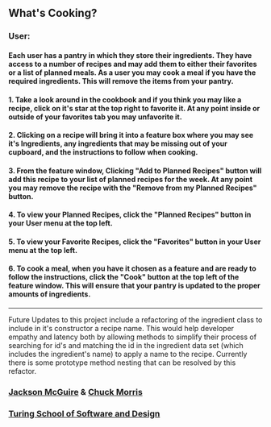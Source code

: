 ## What's Cooking?


### User:
#### Each user has a pantry in which they store their ingredients.  They have access to a number of recipes and may add them to either their favorites or a list of planned meals.  As a user you may cook a meal if you have the required ingredients.  This will remove the items from your pantry.  

#### 1. Take a look around in the cookbook and if you think you may like a recipe, click on it's star at the top right to favorite it. At any point inside or outside of your favorites tab you may unfavorite it.

#### 2. Clicking on a recipe will bring it into a feature box where you may see it's Ingredients, any ingredients that may be missing out of your cupboard, and the instructions to follow when cooking.

#### 3. From the feature window, Clicking "Add to Planned Recipes" button will add this recipe to your list of planned recipes for the week. At any point you may remove the recipe with the "Remove from my Planned Recipes" button.

#### 4. To view your Planned Recipes, click the "Planned Recipes" button in your User menu at the top left. 

#### 5. To view your Favorite Recipes, click the "Favorites" button in your User menu at the top left.

#### 6.  To cook a meal, when you have it chosen as a feature and are ready to follow the instructions, click the "Cook" button at the top left of the feature window.  This will ensure that your pantry is updated to the proper amounts of ingredients.

---

Future Updates to this project include a refactoring of the ingredient class to include in it's constructor a recipe name.  This would help developer empathy and latency both by allowing methods to simplify their process of searching for id's and matching the id in the ingredient data set (which includes the ingredient's name) to apply a name to the recipe. Currently there is some prototype method nesting that can be resolved by this refactor.






### [Jackson McGuire](https://github.com/Jacksonmcguire) & [Chuck Morris](https://github.com/percworld)
### [Turing School of Software and Design](https://turing.io/programs/?gclid=Cj0KCQiA962BBhCzARIsAIpWEL2-Y9JxknMSsp6VvxDo7JhiVuRIZ10RTcD90NvJXyZuqkUB3R8BY5AaAkXlEALw_wcB)
